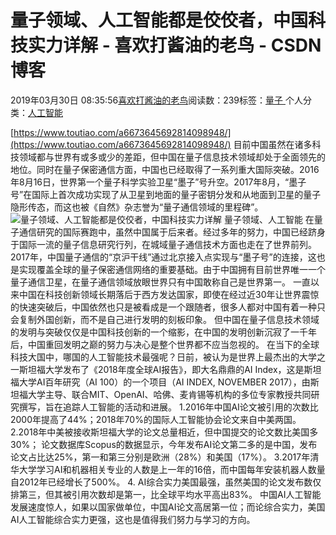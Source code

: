 
# 量子领域、人工智能都是佼佼者，中国科技实力详解 - 喜欢打酱油的老鸟 - CSDN博客


2019年03月30日 08:35:56[喜欢打酱油的老鸟](https://me.csdn.net/weixin_42137700)阅读数：239标签：[量子																](https://so.csdn.net/so/search/s.do?q=量子&t=blog)个人分类：[人工智能																](https://blog.csdn.net/weixin_42137700/article/category/7820233)


[https://www.toutiao.com/a6673645692814098948/](https://www.toutiao.com/a6673645692814098948/)
目前中国虽然在诸多科技领域都与世界有或多或少的差距，但中国在量子信息技术领域却处于全面领先的地位。同时在量子保密通信方面，中国也已经取得了一系列重大国际突破。2016年8月16日，世界第一个量子科学实验卫星“墨子”号升空。2017年8月，“墨子号”在国际上首次成功实现了从卫星到地面的量子密钥分发和从地面到卫星的量子隐形传态，而这也被《自然》杂志誉为“量子通信领域的里程碑”。
![量子领域、人工智能都是佼佼者，中国科技实力详解](http://p1.pstatp.com/large/pgc-image/597de9abfae34e4a89bb991c201ae82f)
量子领域、人工智能
在量子通信研究的国际赛跑中，虽然中国属于后来者。经过多年的努力，中国已经跻身于国际一流的量子信息研究行列，在城域量子通信技术方面也走在了世界前列。2017年，中国量子通信的“京沪干线”通过北京接入点实现与“墨子号”的连接，这也是实现覆盖全球的量子保密通信网络的重要基础。由于中国拥有目前世界唯一一个量子通信卫星，在量子通信领域放眼世界只有中国敢称自己是世界第一。
一直以来中国在科技创新领域长期落后于西方发达国家，即使在经过近30年让世界震惊的快速突破后，中国依然也只是被看成是一个跟随者，很多人都对中国有着一种只会复制外国创新，而不是自己进行发明的刻板印象。
但中国在量子信息技术领域的发明与突破仅仅是中国科技创新的一个缩影，在中国的发明创新沉寂了一千年后，中国重回发明之巅的努力与决心是整个世界都不应当忽视的。
在当下的全球科技大国中，哪国的人工智能技术最强呢？日前，被认为是世界上最杰出的大学之一斯坦福大学发布了《2018年度全球AI报告》，即大名鼎鼎的AI Index，这是斯坦福大学AI百年研究（AI 100）的一个项目（AI INDEX, NOVEMBER 2017），由斯坦福大学主导、联合MIT、OpenAI、哈佛、麦肯锡等机构的多位专家教授共同研究撰写，旨在追踪人工智能的活动和进展。
1.2016年中国AI论文被引用的次数比2000年提高了44%；2018年70%的国际人工智能协会论文来自中美两国。
2.2018年中美被接收斯坦福大学的论文总量相近，但中国提交的论文数比美国多30%； 论文数据库Scopus的数据显示，今年发布AI论文第二多的是中国，发布论文占比达25%，第一和第三分别是欧洲（28%）和美国（17%）。
3.2017年清华大学学习AI和机器相关专业的人数是上一年的16倍，而中国每年安装机器人数量自2012年已经增长了500%。
4. AI综合实力美国最强，虽然美国的论文发布数仅排第三，但其被引用次数却是第一，比全球平均水平高出83%。
中国AI人工智能发展速度惊人，如果以国家做单位，中国AI论文高居第一位；而论综合实力，美国AI人工智能综合实力更强，这也是值得我们努力与学习的方向。

